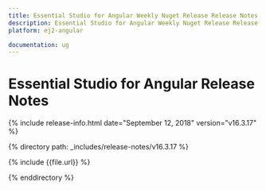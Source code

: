 ```yaml
---
title: Essential Studio for Angular Weekly Nuget Release Release Notes  
description: Essential Studio for Angular Weekly Nuget Release Release Notes  
platform: ej2-angular

documentation: ug
---
```


# Essential Studio for  Angular  Release Notes  

{% include release-info.html date="September 12, 2018"   version="v16.3.17"  %} 

{% directory path: _includes/release-notes/v16.3.17 %}

{% include {{file.url}} %}

{% enddirectory %}

